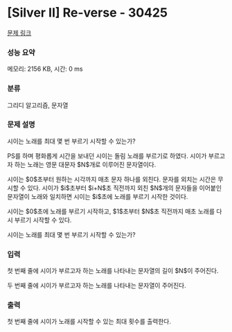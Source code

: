 # [Silver II] Re-verse - 30425 

[문제 링크](https://www.acmicpc.net/problem/30425) 

### 성능 요약

메모리: 2156 KB, 시간: 0 ms

### 분류

그리디 알고리즘, 문자열

### 문제 설명

<p>시이는 노래를 최대 몇 번 부르기 시작할 수 있는가?</p>

<p>PS를 하며 평화롭게 시간을 보내던 시이는 돌림 노래를 부르기로 하였다. 시이가 부르고자 하는 노래는 영문 대문자 $N$개로 이루어진 문자열이다.</p>

<p>시이는 $0$초부터 원하는 시각까지 매초 문자 하나를 외친다. 문자를 외치는 시간은 무시할 수 있다. 시이가 $i$초부터 $i+N$초 직전까지 외친 $N$개의 문자들을 이어붙인 문자열이 노래와 일치하면 시이는 $i$초에 노래를 부르기 시작한 것이다.</p>

<p>시이는 $0$초에 노래를 부르기 시작하고, $1$초부터 $N$초 직전까지 매초 노래를 다시 부르기 시작할 수 있다.</p>

<p>시이는 노래를 최대 몇 번 부르기 시작할 수 있는가?</p>

### 입력 

 <p>첫 번째 줄에 시이가 부르고자 하는 노래를 나타내는 문자열의 길이 $N$이 주어진다.</p>

<p>두 번째 줄에 시이가 부르고자 하는 노래를 나타내는 문자열이 주어진다.</p>

### 출력 

 <p>첫 번째 줄에 시이가 노래를 시작할 수 있는 최대 횟수를 출력한다.</p>

